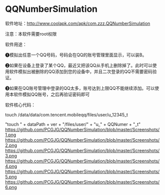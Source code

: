 # QQNumberSimulation
软件地址：http://www.coolapk.com/apk/com.zzz.QQNumberSimulation


注意：本软件需要root权限


软件用途：

❶模拟出任意一个QQ号码，号码会在QQ的账号管理里面显示，可以装B。

❷如果在设备上登录了某个QQ，最近又把该QQ从手机上删除掉了。此时可以使用软件模拟出被删除的QQ添加到您的设备中，并且二次登录的QQ不需要密码验证。

❸如果在QQ账号管理中登录的QQ太多，账号达到上限QQ不能继续添加。可以使用本软件模拟QQ账号，之后再验证密码即可

软件核心代码：

touch /data/data/com.tencent.mobileqq/files/user/u_12345_t

"touch " + dataPath + ver + "/files/user/" + "u_" + QQNumer + "_t"
https://github.com/PCGJG/QQNumberSimulation/blob/master/Screenshots/1.png
https://github.com/PCGJG/QQNumberSimulation/blob/master/Screenshots/2.png
https://github.com/PCGJG/QQNumberSimulation/blob/master/Screenshots/3.png
https://github.com/PCGJG/QQNumberSimulation/blob/master/Screenshots/4.png
https://github.com/PCGJG/QQNumberSimulation/blob/master/Screenshots/5.png
https://github.com/PCGJG/QQNumberSimulation/blob/master/Screenshots/6.png
